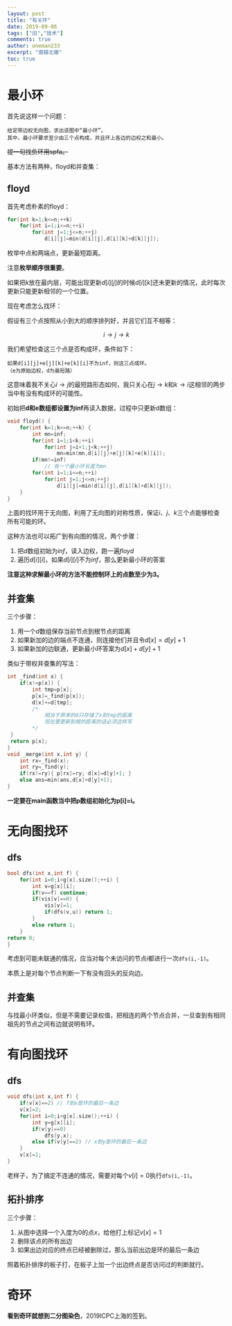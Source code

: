 ```yaml
---
layout: post
title: "有关环"
date: 2019-09-06
tags: ["旧","技术"]
comments: true
author: oneman233
excerpt: "南辕北辙"
toc: true
---
```


# 最小环

首先说这样一个问题：

    给定带边权无向图，求出该图中“最小环”。
    其中，最小环要求至少由三个点构成，并且环上各边的边权之和最小。

~~提一句找负环用spfa。~~

基本方法有两种，floyd和并查集：

## floyd

首先考虑朴素的floyd：

```c++
for(int k=1;k<=n;++k)
    for(int i=1;i<=n;++i)
        for(int j=1;j<=n;++j)
            d[i][j]=min(d[i][j],d[i][k]+d[k][j]);
```

枚举中点和两端点，更新最短距离。

注意**枚举顺序很重要**。

如果把$k$放在最内层，可能出现更新$d[i][j]$的时候$d[i][k]$还未更新的情况，此时每次更新只能更新相邻的一个位置。

现在考虑怎么找环：

假设有三个点按照从小到大的顺序排列好，并且它们互不相等：

$$i\rightarrow j\rightarrow k$$

我们希望检查这三个点是否构成环，条件如下：

    如果d[i][j]+e[j][k]+e[k][i]不为inf，则这三点成环。
    （e为原始边权，d为最短路）

这意味着我不关心$i\rightarrow j$的最短路形态如何，我只关心在$j\rightarrow k$和$k\rightarrow i$这相邻的两步当中有没有构成环的可能性。

初始把**d和e数组都设置为inf**再读入数据，过程中只更新d数组：

```c++
void floyd() {
    for(int k=1;k<=n;++k) {
        int mn=inf;
        for(int i=1;i<k;++i)
            for(int j=i+1;j<k;++j)
                mn=min(mn,d[i][j]+e[j][k]+e[k][i]);
        if(mn!=inf)
            // 有一个最小环长度为mn
        for(int i=1;i<=n;++i)
            for(int j=1;j<=n;++j)
                d[i][j]=min(d[i][j],d[i][k]+d[k][j]);
    }
}
```

上面的找环用于无向图，利用了无向图的对称性质，保证$i$、$j$、$k$三个点能够检查所有可能的环。

这种方法也可以拓广到有向图的情况，两个步骤：

1. 把$d$数组初始为$inf$，读入边权，跑一遍$floyd$
2. 遍历$d[i][i]$，如果$d[i][i]$不为$inf$，那么更新最小环的答案

**注意这种求解最小环的方法不能控制环上的点数至少为3。**

## 并查集

三个步骤：

1. 用一个$d$数组保存当前节点到根节点的距离
2. 如果新加的边的端点不连通，则连接他们并且令$d[x]=d[y]+1$
3. 如果新加的边联通，更新最小环答案为$d[x]+d[y]+1$

类似于带权并查集的写法：

```c++
int _find(int x) {
    if(x!=p[x]) {
        int tmp=p[x];
        p[x]=_find(p[x]);
        d[x]+=d[tmp];
        /*
            相当于原来的d只存储了x到tmp的距离
            现在要更新到根的距离的话必须这样写
        */
 }
 return p[x];
}
void _merge(int x,int y) {
    int rx=_find(x);
    int ry=_find(y);
    if(rx!=ry){ p[rx]=ry; d[x]=d[y]+1; }
    else ans=min(ans,d[x]+d[y]+1);
}
```

**一定要在main函数当中把p数组初始化为p[i]=i。**

# 无向图找环

## dfs

```c++
bool dfs(int x,int f) {
    for(int i=0;i<g[x].size();++i) {
        int v=g[x][i];
        if(v==f) continue;
        if(vis[v]==0) {
            vis[v]=1;
            if(dfs(v,u)) return 1;
        }
        else return 1;
    }
return 0;
}
```

考虑到可能未联通的情况，应当对每个未访问的节点$i$都进行一次`dfs(i,-1)`。

本质上是对每个节点判断一下有没有回头的反向边。

## 并查集

与找最小环类似，但是不需要记录权值，把相连的两个节点合并，一旦查到有相同祖先的节点之间有边就说明有环。

# 有向图找环

## dfs

```c++
void dfs(int x,int f) {
    if(v[x]==2) // f到x是环的最后一条边
    v[x]=2;
    for(int i=0;i<g[x].size();++i) {
        int y=g[x][i];
        if(v[y]==0)
            dfs(y,x);
        else if(v[y]==2) // x到y是环的最后一条边
    }
    v[x]=1;
}
```

老样子，为了搞定不连通的情况，需要对每个$v[i]=0$执行`dfs(i,-1)`。

## 拓扑排序

三个步骤：

1. 从图中选择一个入度为$0$的点$x$，给他打上标记$v[x]=1$
2. 删除该点的所有出边
3. 如果出边对应的终点已经被删除过，那么当前出边是环的最后一条边

照着拓扑排序的板子打，在板子上加一个出边终点是否访问过的判断就行。

# 奇环

**看到奇环就想到二分图染色**，2019ICPC上海的签到。